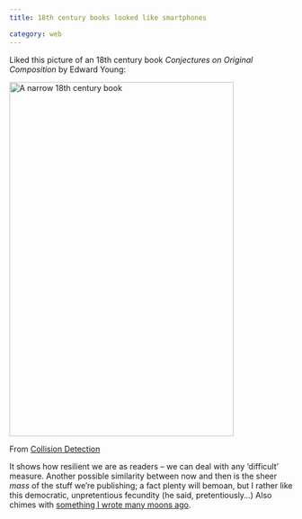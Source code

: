 ```yaml
---
title: 18th century books looked like smartphones

category: web
---
```

Liked this picture of an 18th century book <cite>Conjectures on Original Composition</cite> by Edward Young:

<img src="https://leonpaternoster.com/wp-content/uploads/2014/06/small-book.gif" alt="A narrow 18th century book" width="399" height="629" />

<p class="secondary figcaption">From <a href="https://www.collisiondetection.net/mt/archives/2014/02/_thats_one_of_t.php">Collision Detection</a></p>

It shows how resilient we are as readers – we can deal with any ‘difficult’ measure. Another possible similarity between now and then is the sheer *mass* of the stuff we&#8217;re publishing; a fact plenty will bemoan, but I rather like this democratic, unpretentious fecundity (he said, pretentiously…) Also chimes with [something I wrote many moons ago][2].

 [2]: https://leonpaternoster.com/2011/01/short-attention-spans-mobile-phones-and-the-future-of-reading/ "Short attention spans, mobile phones and the future of reading"
